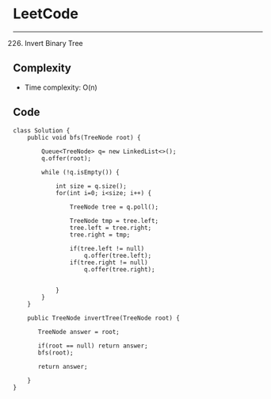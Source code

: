 [//]: # (# Intuition)
<!-- Describe your first thoughts on how to solve this problem. -->


# LeetCode
___
226. Invert Binary Tree

[//]: # (## Approach)

[//]: # (<!-- Describe your approach to solving the problem. -->)


## Complexity

- Time complexity: O(n)

[//]: # (<!-- Add your time complexity here, e.g. $$O&#40;n&#41;$$ -->)

[//]: # ()
[//]: # ([//]: # &#40;- Space complexity:&#41;)
[//]: # (<!-- Add your space complexity here, e.g. $$O&#40;n&#41;$$ -->)

## Code
```
class Solution {
    public void bfs(TreeNode root) {

        Queue<TreeNode> q= new LinkedList<>();
        q.offer(root);

        while (!q.isEmpty()) {

            int size = q.size();
            for(int i=0; i<size; i++) {

                TreeNode tree = q.poll();

                TreeNode tmp = tree.left;
                tree.left = tree.right;
                tree.right = tmp;

                if(tree.left != null)
                    q.offer(tree.left);
                if(tree.right != null)
                    q.offer(tree.right);
                
                
            }
        }
    }

    public TreeNode invertTree(TreeNode root) {
        
       TreeNode answer = root;

       if(root == null) return answer;
       bfs(root);

       return answer;

    }
}
```